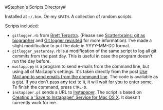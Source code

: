 #Stephen's Scripts Directory#

Installed at `~/.bin`.
On my `$PATH`.
A collection of random scripts.

Scripts included:

* `gitlogger.rb` from [Brett Terpstra](http://brettterpstra.com).
(Please see [Scatterbrains: git as biographer](http://brettterpstra.com/scatterbrains-git-as-biographer/) and
[Git logger revisited](http://brettterpstra.com/git-logger-revisited/) for more information).
I've made a slight modification to put the date in YYYY-MM-DD format.
* `gitlogger_yesterday.rb` is a modification of the same script to log all git commits from the past day.
This is useful in case the program doesn't run the day before.
* `mailapp.py` is a program to send e-mails from the command line, but using all of Mail.app's settings.
It's taken directly from the post [Use Mail.app to send emails from the command line](http://nb.nathanamy.org/2012/04/send-emails-from-the-command-line/).
The code is available as a [gist](https://gist.github.com/2475544).
If you don't pass any text to it, it will wait for you to enter some.
To finish the command, press `CTRL-D`.
* `instapaper.pl` sends a URL to [Instapaper](http://instapaper.com).
The script is based on [Creating a 'Save to Instapaper' Service for Mac OS X](http://e20labs.org/2012/07/03/creating-a-save-to-instapaper-service-for-mac-os-x/).
It doesn't currently work for me.
